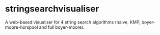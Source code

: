 # stringsearchvisualiser
A web-based visualiser for 4 string search algorithms (naive, KMP, boyer-moore-horspool and full boyer-moore).
